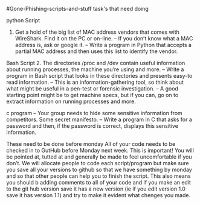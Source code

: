 #Gone-Phishing-scripts-and-stuff
task's that need doing

python Script
  1. Get a hold of the big list of MAC address vendors that comes with WireShark. Find it on the
  PC or on-line.
  – If you don’t know what a MAC address is, ask or google it.
  – Write a program in Python that accepts a partial MAC address and then uses this list to
  identify the vendor.

Bash Script
  2. The directories /proc and /dev contain useful information about running processes, the machine
  you’re using and more.
  – Write a program in Bash script that looks in these directories and presents easy-to read
  information.
  – This is an information-gathering tool, so think about what might be useful in a pen-test or
  forensic investigation.
  – A good starting point might be to get machine specs, but if you can, go on to extract
  information on running processes and more.

c program
  – Your group needs to hide some sensitive information from competitors. Some secret manifesto.
  – Write a program in C that asks for a password and then, if the password is correct, displays
  this sensitive information.

These need to be done before monday
All of your code needs to be checked in to GutHub before Monday next week. This is important! You
will be pointed at, tutted at and generally be made to feel uncomfortable if you don’t.
We will allocate people to code each script/program but make sure you save all your versions to github so that we have something by monday and so that other people can help you to finish the script. This also means you should b adding comments to all of your code and if you make an edit to the git hub version save it has a new version (ie if you edit version 1.0 save it has version 1.1) and try to make it evident what chenges you made.

